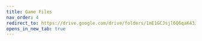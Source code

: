 ```yaml
---
title: Game Files
nav_order: 4
redirect_to: https://drive.google.com/drive/folders/1mE1GCJsjl6Q6qaK43JOZDyfX0ZXLPHYl?usp=sharing
opens_in_new_tab: true
---
```

